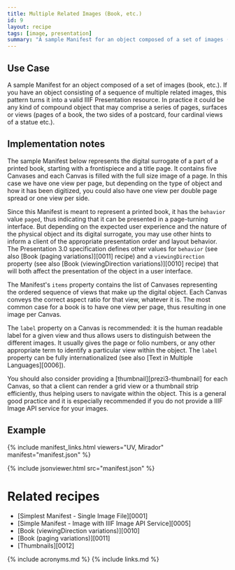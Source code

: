 ```yaml
---
title: Multiple Related Images (Book, etc.)
id: 9
layout: recipe
tags: [image, presentation]
summary: "A sample Manifest for an object composed of a set of images (book, etc.)."
---
```



## Use Case

A sample Manifest for an object composed of a set of images (book, etc.). If you have an object consisting of a sequence of multiple related images, this pattern turns it into a valid IIIF Presentation resource. In practice it could be any kind of compound object that may comprise a series of pages, surfaces or views (pages of a book, the two sides of a postcard, four cardinal views of a statue etc.).


## Implementation notes

The sample Manifest below represents the digital surrogate of a part of a printed book, starting with a frontispiece and a title page. It contains five Canvases and each Canvas is filled with the full size image of a page. In this case we have one view per page, but depending on the type of object and how it has been digitized, you could also have one view per double page spread or one view per side.

Since this Manifest is meant to represent a printed book, it has the `behavior` value `paged`, thus indicating that it can be presented in a page-turning interface. But depending on the expected user experience and the nature of the physical object and its digital surrogate, you may use other hints to inform a client of the appropriate presentation order and layout behavior. The Presentation 3.0 specification defines other values for `behavior` (see also [Book (paging variations)][0011] recipe) and a `viewingDirection` property (see also [Book (viewingDirection variations)][0010] recipe) that will both affect the presentation of the object in a user interface.

The Manifest's `items` property contains the list of Canvases representing the ordered sequence of views that make up the digital object. Each Canvas conveys the correct aspect ratio for that view, whatever it is. The most common case for a book is to have one view per page, thus resulting in one image per Canvas.

The `label` property on a Canvas is recommended: it is the human readable label for a given view and thus allows users to distinguish between the different images. It usually gives the page or folio numbers, or any other appropriate term to identify a particular view within the object. The `label` property can be fully internationalized (see also [Text in Multiple Languages][0006]).

You should also consider providing a [thumbnail][prezi3-thumbnail] for each Canvas, so that a client can render a grid view or a thumbnail strip efficiently, thus helping users to navigate within the object. This is a general good practice and it is especially recommended if you do not provide a IIIF Image API service for your images.


## Example

{% include manifest_links.html viewers="UV, Mirador" manifest="manifest.json" %}

{% include jsonviewer.html src="manifest.json" %}


# Related recipes

* [Simplest Manifest - Single Image File][0001]
* [Simple Manifest - Image with IIIF Image API Service][0005]
* [Book (viewingDirection variations)][0010]
* [Book (paging variations)][0011]
* [Thumbnails][0012]

{% include acronyms.md %}
{% include links.md %}


